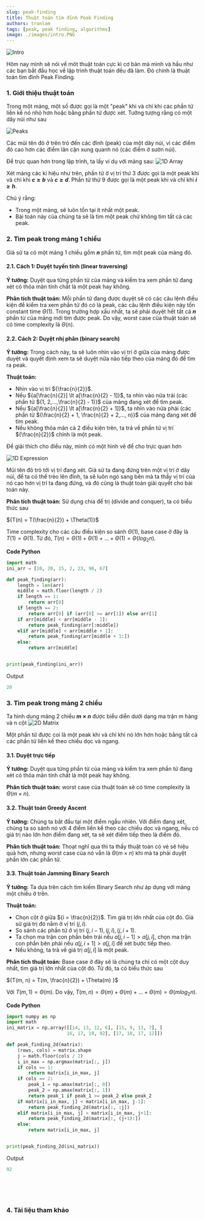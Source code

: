```yaml
---
slug: peak-finding
title: Thuật toán tìm đỉnh Peak Finding
authors: tranlam
tags: [peak, peak finding, algorithms]
image: ./images/intro.PNG
---
```


![Intro](./images/intro.PNG)

Hôm nay mình sẽ nói về môt thuật toán cực kì cơ bản mà mình và hầu như các bạn bắt đầu học về lập trình thuật toán đều đã làm. Đó chính là thuật toán tìm đỉnh Peak Finding.

<!--truncate-->

### 1. Giới thiệu thuật toán
Trong một mảng, một số được gọi là một "peak" khi và chỉ khi các phần tử liền kề nó nhỏ hơn hoặc bằng phần tử được xét. Tưởng tượng rằng có một dãy núi như sau

![Peaks](./images/peaks.PNG)

Các mũi tên đỏ ở trên trỏ đến các đỉnh (peak) của một dãy núi, vì các điểm đó cao hơn các điểm lân cận xung quanh nó (các điểm ở sườn núi).

Để trực quan hơn trong lập trình, ta lấy ví dụ với mảng sau:
![1D Array](./images/1Darr.PNG)

Xét mảng các kí hiệu như trên, phần tử ở vị trí thứ 3 được gọi là một peak khi và chỉ khi **${c \ge b}$** và **${c \ge d}$**. Phần tử thứ 9 được gọi là một peak khi và chỉ khi **${i \ge h}$**.

Chú ý rằng: 
* Trong một mảng, sẽ luôn tồn tại ít nhất một peak.
* Bài toán này của chúng ta sẽ là tìm một peak chứ không tìm tất cả các peak.

### 2. Tìm peak trong mảng 1 chiều
Giả sử ta có một mảng 1 chiều gồm **${n}$** phần tử, tìm một peak của mảng đó.

#### 2.1. Cách 1: Duyệt tuyến tính (linear traversing)
**Ý tưởng:** Duyệt qua từng phần tử của mảng và kiểm tra xem phần tử đang xét có thỏa mãn tính chất là một peak hay không.

**Phân tích thuật toán:** Mỗi phần tử đang được duyệt sẽ có các câu lệnh điều kiện để kiểm tra xem phần tử đó có là peak, các câu lệnh điều kiện này tốn constant time ${\Theta(1)}$. Trong trường hợp xấu nhất, ta sẽ phải duyệt hết tất cả **${n}$** phần từ của mảng mới tìm được peak. Do vậy, worst case của thuật toán sẽ có time complexity là ${\Theta(n)}$.

#### 2.2. Cách 2: Duyệt nhị phân (binary search)
**Ý tưởng:** Trong cách này, ta sẽ luôn nhìn vào vị trí ở giữa của mảng được duyệt và quyết định xem ta sẽ duyệt nửa nào tiếp theo của mảng đó để tìm ra peak.

**Thuật toán:** 
* Nhìn vào vị trí ${\frac{n}{2}}$.
* Nếu ${a[\frac{n}{2}] \lt a[\frac{n}{2} - 1]}$, ta nhìn vào nửa trái (các phần tử ${1, 2,...,\frac{n}{2} - 1)}$ của mảng đang xét để tìm peak.
* Nếu ${a[\frac{n}{2}] \lt a[\frac{n}{2} + 1]}$, ta nhìn vào nửa phải (các phần tử ${\frac{n}{2} + 1, \frac{n}{2} + 2,..., n)}$ của mảng đang xét để tìm peak.
* Nếu không thỏa mãn cả 2 điều kiện trên, ta trả về phần tử vị trí ${\frac{n}{2}}$ chính là một peak.

Để giải thích cho điều này, mình có một hình vẽ để cho trực quan hơn

![1D Expression](./images/1Dexp.PNG)

Mũi tên đỏ trỏ tới vị trí đang xét. Giả sử ta đang đứng trên một vị trí ở dãy núi, để ta có thể trèo lên đỉnh, ta sẽ luôn ngó sang bên mà ta thấy vị trí của nó cao hơn vị trí ta đang đứng, và đó cũng là thuật toán giải quyết cho bài toán này.

**Phân tích thuật toán:** Sử dụng chia để trị (divide and conquer), ta có biểu thức sau
<p style={{textAlign: "center"}}>

${T(n) = T(\frac{n}{2}) + \Theta(1)}$

</p>

Time complexity cho các câu điều kiện so sánh ${\Theta(1)}$, base case ở đây là ${T(1) = \Theta(1)}$.
Từ đó, ${T(n) = \Theta(1) + \Theta(1) +...+ \Theta(1) = \Theta(log{_2}{n})}$.

**Code Python**
```python
import math
ini_arr = [10, 20, 15, 2, 23, 90, 67]

def peak_finding(arr):
    length = len(arr)
    middle = math.floor(length / 2)
    if length == 1:
        return arr[0]
    if length == 2:
        return arr[0] if (arr[0] >= arr[1]) else arr[1]
    if arr[middle] < arr[middle - 1]:
        return peak_finding(arr[:middle])
    elif arr[middle] < arr[middle + 1]:
        return peak_finding(arr[middle + 1:])
    else:
        return arr[middle]


print(peak_finding(ini_arr))
```
Output
```python
20
```

### 3. Tìm peak trong mảng 2 chiều
Ta hình dung mảng 2 chiều **${m \times n}$** được biểu diễn dưới dạng ma trận m hàng và n cột
![2D Matrix](./images/2Dmat.PNG)

Một phần tử được coi là một peak khi và chỉ khi nó lớn hơn hoặc bằng tất cả các phần tử liền kề theo chiều dọc và ngang.

#### 3.1. Duyệt trực tiếp
**Ý tưởng:** Duyệt qua từng phần tử của mảng và kiểm tra xem phần tử đang xét có thỏa mãn tính chất là một peak hay không.

**Phân tích thuật toán:** worst case của thuật toán sẽ có time complexity là ${\Theta(m \times n)}$.

#### 3.2. Thuật toán Greedy Ascent
**Ý tưởng:** Chúng ta bắt đầu tại một điểm ngẫu nhiên. Với điểm đang xét, chúng ta so sánh nó với 4 điểm liền kề theo các chiều dọc và ngang, nếu có giá trị nào lớn hơn điểm đang xét, ta sẽ xét điểm tiếp theo là điểm đó.

**Phân tích thuật toán:** Thoạt nghĩ qua thì ta thấy thuật toán có vẻ sẽ hiệu quả hơn, nhưng worst case của nó vẫn là ${\Theta(m \times n)}$ khi mà ta phải duyệt phần lớn các phần tử.

#### 3.3. Thuật toán Jamming Binary Search
**Ý tưởng:** Ta dựa trên cách tìm kiếm Binary Search như áp dụng với mảng một chiều ở trên.

**Thuật toán:** 
* Chọn cột ở giữa ${i = \frac{n}{2}}$. Tìm giá trị lớn nhất của cột đó. Giả sử giá trị đó nằm ở vị trí ${(j, i)}$.
* So sánh các phần tử ở vị trí ${(j, i - 1), (j, i), (j, i + 1)}$.
* Ta chọn ma trận con phần bên trái nếu ${a[j, i - 1] \gt a[j, i]}$, chọn ma trận con phần bên phải nếu ${a[j, i + 1] \gt a[j, i]}$ để xét bước tiếp theo.
* Nếu không, ta trả về giá trị ${a[j, i]}$ là một peak.

**Phân tích thuật toán:** Base case ở đây sẽ là chúng ta chỉ có một cột duy nhất, tìm giá trị lớn nhất của cột đó. Từ đó, ta có biểu thức sau
<p style={{textAlign: "center"}}>

${T(m, n) = T(m, \frac{n}{2}) + \Theta(m) }$

</p>

Với ${T(m, 1) = \Theta(m)}$.
Do vậy, ${T(m, n) = \Theta(m) + \Theta(m) +...+ \Theta(m) = \Theta(mlog{_2}{n})}$.

**Code Python**
```python
import numpy as np
import math
ini_matrix = np.array([[14, 13, 12, 6], [15, 9, 11, 7], [
                      16, 17, 19, 92], [17, 18, 17, 12]])

def peak_finding_2d(matrix):
    (rows, cols) = matrix.shape
    j = math.floor(cols / 2)
    i_in_max = np.argmax(matrix[:, j])
    if cols == 1:
        return matrix[i_in_max, j]
    if cols == 2:
        peak_1 = np.amax(matrix[:, 0])
        peak_2 = np.amax(matrix[:, 1])
        return peak_1 if peak_1 >= peak_2 else peak_2
    if matrix[i_in_max, j] < matrix[i_in_max, j-1]:
        return peak_finding_2d(matrix[:, :j])
    elif matrix[i_in_max, j] < matrix[i_in_max, j+1]:
        return peak_finding_2d(matrix[:, (j+1):])
    else:
        return matrix[i_in_max, j]


print(peak_finding_2d(ini_matrix))
```
Output
```python
92
```

<br/>
<br/>
<br/>

### 4. Tài liệu tham khảo
